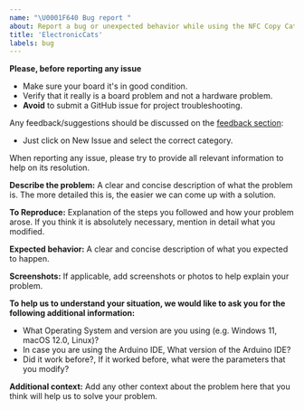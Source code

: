 ```yaml
---
name: "\U0001F640 Bug report "
about: Report a bug or unexpected behavior while using the NFC Copy Cat  Board.
title: 'ElectronicCats'
labels: bug
---
```


**Please, before reporting any issue**
- Make sure your board it's in good condition.
- Verify that it really is a board problem and not a hardware problem.
- **Avoid** to submit a GitHub issue for project troubleshooting.

Any feedback/suggestions should be discussed on the [feedback section](https://github.com/ElectronicCats/NFC-Copy-Cat/issues):
  * Just click on New Issue and select the correct category.

When reporting any issue, please try to provide all relevant information to help on its resolution.


**Describe the problem:**
A clear and concise description of what the problem is.
The more detailed this is, the easier we can come up with a solution.


**To Reproduce:**
Explanation of the steps you followed and how your problem arose.
If you think it is absolutely necessary, mention in detail what you modified.


**Expected behavior:**
A clear and concise description of what you expected to happen.

**Screenshots:**
If applicable, add screenshots or photos to help explain your problem.

**To help us to understand your situation, we would like to ask you for the following additional information:**
 - What Operating System and version are you using (e.g. Windows 11, macOS 12.0, Linux)?
 - In case you are using the Arduino IDE, What version of the Arduino IDE?
 - Did it work before?, If it worked before, what were the parameters that you modify?


**Additional context:**
Add any other context about the problem here that you think will help us to solve your problem.